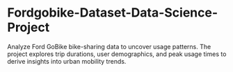 # Fordgobike-Dataset-Data-Science-Project
Analyze Ford GoBike bike-sharing data to uncover usage patterns. The project explores trip durations, user demographics, and peak usage times to derive insights into urban mobility trends.
